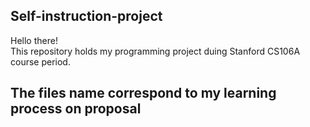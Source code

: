 ## Self-instruction-project
Hello there!\
This repository holds my programming project duing Stanford CS106A course period.

## The files name correspond to my learning process on proposal

